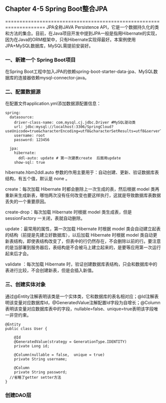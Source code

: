 ## Chapter 4-5 Spring Boot整合JPA
====================================================================
JPA全称JAVA Persistence API，它是一个数据持久化的类和方法的集合。目前，在Java项目开发中提到JPA一般是指用Hibernate的实现，因为在Java的ORM框架中，只有Hibernate实现得最好。本案例使用JPA+MySQL数据库，MySQL需提前安装好。

### 一、新建一个 Spring Boot项目
在Spring Boot工程中加入JPA的依赖spring-boot-starter-data-jpa、MySQL数据库的连接器依赖mysql-connector-java。

### 二、配置数据源
在配置文件application.yml添加数据源配置信息：
```
spring:
  datasource:
    driver-class-name: com.mysql.cj.jdbc.Driver #MySQL驱动类
    url: jdbc:mysql://localhost:3306/SpringCloud?useUnicode=true&characterEncoding=utf8&characterSetResults=utf8&serverTimezone=GMT
    username: root
    password: 123456

  jpa:
    hibernate:
      ddl-auto: update # 第一次建表create  后面用update
    show-sql: true
```
hibernate.hbm2ddl.auto 参数的作用主要用于：自动创建、更新、验证数据库表结构，有五个值，默认是 none 。

create：每次加载 Hibernate 时都会删除上一次生成的表，然后根据 model 类再重新来生成新表，哪怕两次没有任何改变也要这样执行，这就是导致数据库表数据丢失的一个重要原因。

create-drop：每次加载 Hibernate 时根据 model 类生成表，但是 sessionFactory 一关闭，表就自动删除。

update：最常用的属性，第一次加载 Hibernate 时根据 model 类会自动建立起表的结构（前提是先建立好数据库），以后加载 Hibernate 时根据 model 类自动更新表结构，即使表结构改变了，但表中的行仍然存在，不会删除以前的行。要注意的是当部署到服务器后，表结构是不会被马上建立起来的，是要等应用第一次运行起来后才会。

validate ：每次加载 Hibernate 时，验证创建数据库表结构，只会和数据库中的表进行比较，不会创建新表，但是会插入新值。

### 三、创建实体对象
通过@Entity注解表明该类是一个实体类，它和数据库的表名相对应；@Id注解表明该变量对应数据库Id，@GeneratedValue注解配置Id字段为自增长；@Column表明该变量对应数据库表中的字段，nullable=false、unique=true表明该字段唯一非空约束。
```
@Entity
public class User {

	@Id
	@GeneratedValue(strategy = GenerationType.IDENTITY)
	private Long id;

	@Column(nullable = false,  unique = true)
	private String username;

	@Column
	private String password;
  //省略了getter setter方法
}
```
### 创建DAO层




